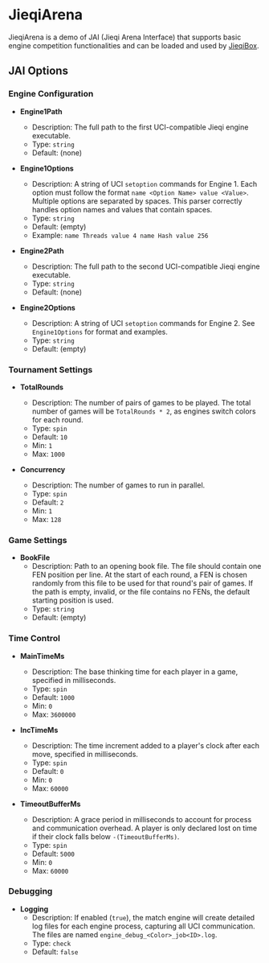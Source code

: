 # JieqiArena

JieqiArena is a demo of JAI (Jieqi Arena Interface) that supports basic engine competition functionalities and can be loaded and used by [JieqiBox](https://github.com/Velithia/JieqiBox).

## JAI Options

### Engine Configuration

*   **Engine1Path**
    *   Description: The full path to the first UCI-compatible Jieqi engine executable.
    *   Type: `string`
    *   Default: (none)

*   **Engine1Options**
    *   Description: A string of UCI `setoption` commands for Engine 1. Each option must follow the format `name <Option Name> value <Value>`. Multiple options are separated by spaces. This parser correctly handles option names and values that contain spaces.
    *   Type: `string`
    *   Default: (empty)
    *   Example: `name Threads value 4 name Hash value 256`

*   **Engine2Path**
    *   Description: The full path to the second UCI-compatible Jieqi engine executable.
    *   Type: `string`
    *   Default: (none)

*   **Engine2Options**
    *   Description: A string of UCI `setoption` commands for Engine 2. See `Engine1Options` for format and examples.
    *   Type: `string`
    *   Default: (empty)

### Tournament Settings

*   **TotalRounds**
    *   Description: The number of pairs of games to be played. The total number of games will be `TotalRounds * 2`, as engines switch colors for each round.
    *   Type: `spin`
    *   Default: `10`
    *   Min: `1`
    *   Max: `1000`

*   **Concurrency**
    *   Description: The number of games to run in parallel.
    *   Type: `spin`
    *   Default: `2`
    *   Min: `1`
    *   Max: `128`

### Game Settings

*   **BookFile**
    *   Description: Path to an opening book file. The file should contain one FEN position per line. At the start of each round, a FEN is chosen randomly from this file to be used for that round's pair of games. If the path is empty, invalid, or the file contains no FENs, the default starting position is used.
    *   Type: `string`
    *   Default: (empty)

### Time Control

*   **MainTimeMs**
    *   Description: The base thinking time for each player in a game, specified in milliseconds.
    *   Type: `spin`
    *   Default: `1000`
    *   Min: `0`
    *   Max: `3600000`

*   **IncTimeMs**
    *   Description: The time increment added to a player's clock after each move, specified in milliseconds.
    *   Type: `spin`
    *   Default: `0`
    *   Min: `0`
    *   Max: `60000`

*   **TimeoutBufferMs**
    *   Description: A grace period in milliseconds to account for process and communication overhead. A player is only declared lost on time if their clock falls below `-(TimeoutBufferMs)`.
    *   Type: `spin`
    *   Default: `5000`
    *   Min: `0`
    *   Max: `60000`

### Debugging

*   **Logging**
    *   Description: If enabled (`true`), the match engine will create detailed log files for each engine process, capturing all UCI communication. The files are named `engine_debug_<Color>_job<ID>.log`.
    *   Type: `check`
    *   Default: `false`